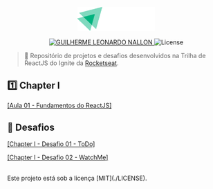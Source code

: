 <p align="center">
   <img src="https://raw.githubusercontent.com/GuigaLn/rocketseat-ignite-react/master/%40assets/img/ignite.svg" alt="Ignite" width="180"/>
</p>

<p align="center">
   <a href="https://www.linkedin.com/in/guilherme-leonardo-12819b141/">
      <img alt="GUILHERME LEONARDO NALLON" src="https://img.shields.io/badge/-Guilherme Leonardo Nallon-08B47C?style=flat&logo=Linkedin&logoColor=white" />
   </a>

  <img alt="License" src="https://img.shields.io/badge/license-MIT-2596be">
</p>

> :rocket: Repositório de projetos e desafios desenvolvidos na Trilha de ReactJS do Ignite da [Rocketseat](https://github.com/Rocketseat).

## :one: Chapter I

<p align="left">
  <a href="https://github.com/GuigaLn/rocketseat-ignite-react/tree/master/chapter-01/01-github-explorer">
    [Aula 01 - Fundamentos do ReactJS]
  </a>
</p>

## 🚀 Desafios

<p align="left">
  <a href="https://github.com/GuigaLn/rocketseat-ignite-react/tree/master/challenges/chapter-01/ignite-reactjs-conceitos-do-react">
    [Chapter I - Desafio 01 - ToDo]
  </a>
</p>
<p align="left">
  <a href="https://github.com/GuigaLn/rocketseat-ignite-react/tree/master/challenges/chapter-01/ignite-componentizando-a-aplicacao">
    [Chapter I - Desafio 02 - WatchMe]
  </a>
</p>

<br>
Este projeto está sob a licença [MIT](./LICENSE).
